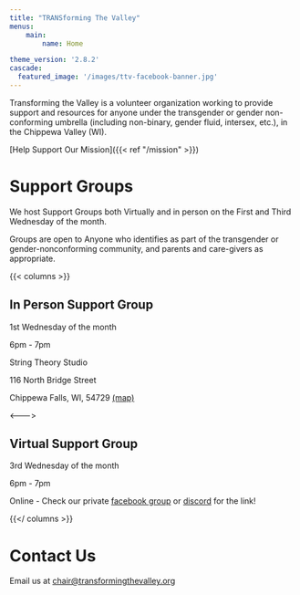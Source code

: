 ```yaml
---
title: "TRANSforming The Valley"
menus:
    main:
        name: Home

theme_version: '2.8.2'
cascade:
  featured_image: '/images/ttv-facebook-banner.jpg'
---
```


Transforming the Valley is a volunteer organization working to provide support and resources for anyone under the transgender or gender non-conforming umbrella (including non-binary, gender fluid, intersex, etc.), in the Chippewa Valley (WI).

[Help Support Our Mission]({{< ref "/mission" >}})

# Support Groups

We host Support Groups both Virtually and in person on the First and Third Wednesday of the month.

Groups are open to Anyone who identifies as part of the transgender or gender-nonconforming community, and parents and care-givers as appropriate.

{{< columns >}}
## In Person Support Group

1st Wednesday of the month

6pm - 7pm

String Theory Studio

116 North Bridge Street

Chippewa Falls, WI, 54729 [(map)](http://maps.google.com/?q=116%20North%20Bridge%20Street%20Chippewa%20Falls,%20WI,%2054729%20United%20States)

<---> 

## Virtual Support Group

3rd Wednesday of the month

6pm - 7pm

Online - Check our private [facebook group](https://www.facebook.com/transformingthevalley/) or [discord](https://discord.com/invite/rGCcCxknfH) for the link!

{{</ columns >}}

# Contact Us
Email us at [chair@transformingthevalley.org](mailto:chair@transformingthevalley.org)